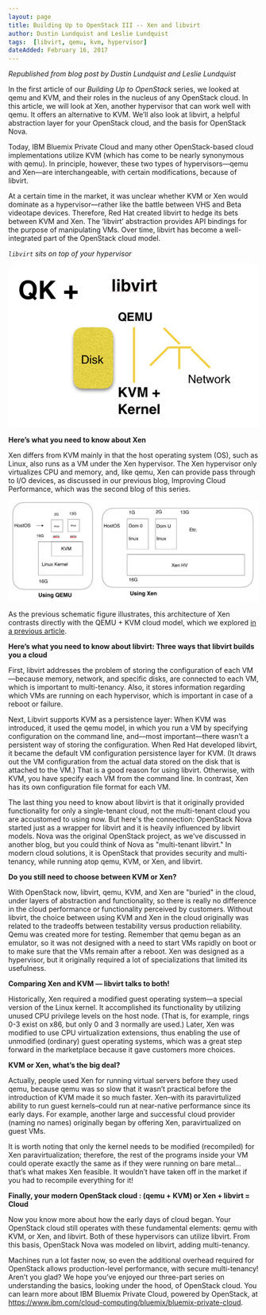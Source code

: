 ```yaml
---
layout: page
title: Building Up to OpenStack III -- Xen and libvirt
author: Dustin Lundquist and Leslie Lundquist
tags:  [libvirt, qemu, kvm, hypervisor]
dateAdded: February 16, 2017
---
```

 
*Republished from blog post by Dustin Lundquist and Leslie Lundquist*

In the first article of our *Building Up to OpenStack* series,  we looked at qemu and KVM, and their roles in the nucleus of any OpenStack cloud. In this article, we will look at Xen, another hypervisor that can work well with qemu. It offers an alternative to KVM. We’ll also look at libvirt, a helpful abstraction layer for your OpenStack cloud, and the basis for OpenStack Nova. 

Today,  IBM Bluemix Private Cloud and many other OpenStack-based cloud implementations utilize KVM (which has come to be nearly synonymous with qemu). In principle, however, these two types of hypervisors—qemu and Xen—are interchangeable, with certain modifications, because of libvirt.

At a certain time in the market, it was unclear whether KVM or Xen would dominate as a hypervisor—rather like the battle between VHS and Beta videotape devices. Therefore, Red Hat created libvirt to hedge its bets between KVM and Xen. The ‘libvirt’ abstraction provides API bindings for the purpose of manipulating VMs. Over time, libvirt has become a well-integrated part of the OpenStack cloud model.

*`libvirt` sits on top of your hypervisor*

![QEMU_KVM_and_libvirt](https://github.com/IBM-Blue-Box-Help/help-documentation/blob/gh-pages/img/atomic_qemu_with_libvirt.png)

**Here’s what you need to know about Xen**

Xen differs from KVM mainly in that the host operating system (OS), such as Linux, also runs as a VM under the Xen hypervisor. The Xen hypervisor only virtualizes CPU and memory, and, like qemu, Xen can provide pass through to I/O devices, as discussed in our previous blog, Improving Cloud Performance, which was the second blog of this series.  

![Comparing_QEMU_and_Xen](https://github.com/IBM-Blue-Box-Help/help-documentation/blob/gh-pages/img/qemu_vs_Xen.png)

As the previous schematic figure illustrates, this architecture of Xen contrasts directly with the QEMU + KVM cloud model, which we explored [in a previous article](http://ibm-blue-box-help.github.io/help-documentation/gettingstarted/userguides/qemu_article/).

**Here’s what you need to know about libvirt: Three ways that libvirt builds you a cloud**

First, libvirt addresses the problem of storing the configuration of each VM—because memory, network, and specific disks, are connected to each VM, which is important to multi-tenancy. Also, it stores information regarding which VMs are running on each hypervisor, which is important in case of a reboot or failure.

Next, Libvirt supports KVM as a persistence layer: When KVM was introduced, it used the qemu model, in which you run a VM by specifying configuration on the command line, and—most important—there wasn’t a persistent way of storing the configuration. When Red Hat developed libvirt, it became the default VM configuration persistence layer for KVM. (It draws out the VM configuration from the actual data stored on the disk that is attached to the VM.) That is a good reason for using libvirt. Otherwise, with KVM, you have specify each VM from the command line.  In contrast, Xen has its own configuration file format for each VM.

The last thing you need to know about libvirt is that it originally provided functionality for only a single-tenant cloud, not the multi-tenant cloud you are accustomed to using now. But here's the connection: OpenStack Nova started just as a wrapper for libvirt and it is heavily influenced by libvirt models. Nova was the original OpenStack project, as we've discussed in another blog,  but you could think of Nova as "multi-tenant libvirt." In modern cloud solutions, it is OpenStack that provides security and multi-tenancy, while running atop qemu, KVM, or Xen, and libvirt.

**Do you still need to choose between KVM or Xen?**

With OpenStack now, libvirt,  qemu, KVM, and Xen are "buried" in the cloud, under layers of abstraction and functionality, so there is really no difference in the cloud performance or functionality perceived by customers. Without libvirt, the choice between using KVM and Xen in the cloud originally was related to the tradeoffs between testability versus production reliability. Qemu was created more for testing. Remember that qemu began as an emulator, so it was not designed with a need to start VMs rapidly on boot or to make sure that the VMs remain after a reboot. Xen was designed as a hypervisor, but it originally required a lot of specializations that limited its usefulness.

**Comparing Xen and KVM — libvirt talks to both!**

Historically, Xen required a modified guest operating system—a special version of the Linux kernel. It accomplished its functionality by utilizing unused CPU privilege levels on the host node. (That is, for example, rings 0-3 exist on x86, but only 0 and 3 normally are used.) Later, Xen was modified to use CPU virtualization extensions, thus enabling the use of unmodified (ordinary) guest operating systems, which was a great step forward in the marketplace because it gave customers more choices.

**KVM or Xen, what’s the big deal?**

Actually, people used Xen for running virtual servers before they used qemu, because qemu was so slow that it wasn’t practical before the introduction of KVM made it so much faster.  Xen–with its paravirtulized ability to run guest kernels–could run at near-native performance since its early days. For example, another large and successful cloud provider (naming no names) originally began by offering Xen, paravirtualized on guest VMs. 

It is worth noting that only the kernel needs to be modified (recompiled) for Xen paravirtualization; therefore, the rest of the programs inside your VM could operate exactly the same as if they were running on bare metal…that’s what makes Xen feasible. It wouldn’t have taken off in the market if you had to recompile everything for it!

**Finally, your modern OpenStack cloud : (qemu + KVM) or Xen + libvirt = Cloud**

Now you know more about how the early days of cloud began. Your OpenStack cloud still operates with these fundamental elements: qemu with KVM, or Xen, and libvirt. Both of these hypervisors can utilize libvirt. From this basis, OpenStack Nova was modeled on libvirt, adding multi-tenancy.

Machines run a lot faster now, so even the additional overhead required for OpenStack allows production-level performance, with secure multi-tenancy!  Aren’t you glad? We hope you’ve enjoyed our three-part series on understanding the basics, looking under the hood, of OpenStack cloud. You can learn more about IBM Bluemix Private Cloud, powered by OpenStack, at https://www.ibm.com/cloud-computing/bluemix/bluemix-private-cloud.
